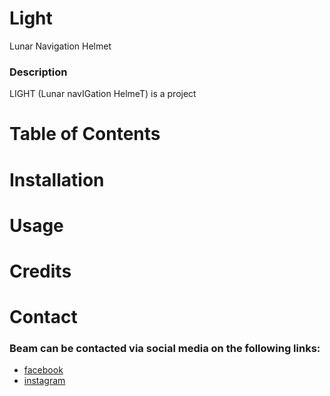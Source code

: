 # Light
Lunar Navigation Helmet

### Description
LIGHT (Lunar navIGation HelmeT) is a project
# Table of Contents

# Installation

# Usage

# Credits

# Contact

### Beam can be contacted via social media on the following links:
 
 * [facebook](https://www.facebook.com/beamauth)
 * [instagram](https://www.instagram.com/beamauth/)
